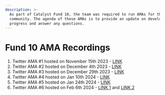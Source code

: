 ```yaml
---
description: >-
  As part of Catalyst Fund 10, the team was required to run AMAs for the
  community. The agenda of these AMAs is to provide an update on development
  progress and answer any questions.
---
```


# Fund 10 AMA Recordings

1. Twitter AMA #1 hosted on November 15th 2023 - [LINK](https://x.com/ZengateGlobal/status/1724594234811134142?s=20)
2. Twitter AMA #2 hosted on December 4th 2023  - [LINK](https://x.com/ZengateGlobal/status/1730637412467175755?s=20)
3. Twitter AMA #3 hosted on December 29th 2023  - [LINK](https://x.com/i/spaces/1nAKEajzlrRKL)
4. Twitter AMA #4 hosted on Jan 10th 2024 - [LINK](https://x.com/ZengateGlobal/status/1742962257905250695?s=20)
5. Twitter AMA #5 hosted on Jan 24th 2024 - [LINK](https://x.com/ZengateGlobal/status/1749485932636725585?s=20)
6. Twitter AMA #6 hosted on Feb 6th 2024 - [LINK 1](https://twitter.com/i/spaces/1RDGllOaAPlGL?s=20) and [LINK 2](https://x.com/ZengateGlobal/status/1754555298696900684?s=20)
